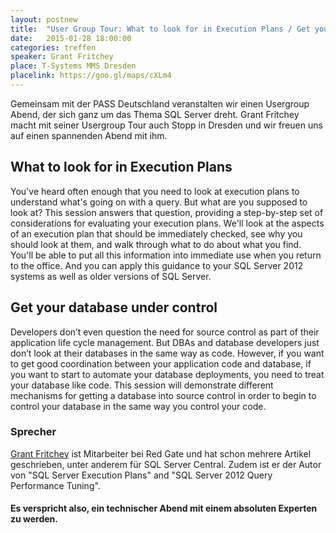 ```yaml
---
layout: postnew
title:  "User Group Tour: What to look for in Execution Plans / Get your database under control"
date:   2015-01-28 18:00:00
categories: treffen
speaker: Grant Fritchey 
place: T-Systems MMS Dresden
placelink: https://goo.gl/maps/cXLm4
---
```

Gemeinsam mit der PASS Deutschland veranstalten wir einen Usergroup Abend, der sich ganz um das Thema SQL Server dreht. Grant Fritchey macht mit seiner Usergroup Tour auch Stopp in Dresden und wir freuen uns auf einen spannenden Abend mit ihm.

## What to look for in Execution Plans
You've heard often enough that you need to look at execution plans to understand what's going on with a query. But what are you supposed to look at? This session answers that question, providing a step-by-step set of considerations for evaluating your execution plans.
We'll look at the aspects of an execution plan that should be immediately checked, see why you should look at them, and walk through what to do about what you find. You'll be able to put all this information into immediate use when you return to the office. And you can apply this guidance to your SQL Server 2012 systems as well as older versions of SQL Server. 
 
## Get your database under control
Developers don’t even question the need for source control as part of their application life cycle management. But DBAs and database developers just don’t look at their databases in the same way as code. However, if you want to get good coordination between your application code and database, if you want to start to automate your database deployments, you need to treat your database like code. This session will demonstrate different mechanisms for getting a database into source control in order to begin to control your database in the same way you control your code.

### Sprecher
[Grant Fritchey](http://www.scarydba.com/about-2-2/) ist Mitarbeiter bei Red Gate und hat schon mehrere Artikel geschrieben, unter anderem für SQL Server Central. Zudem ist er der Autor von "SQL Server Execution Plans" and "SQL Server 2012 Query Performance Tuning". 

#### Es verspricht also, ein technischer Abend mit einem absoluten Experten zu werden.
